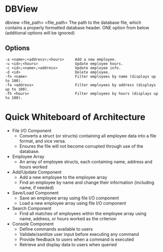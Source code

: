 # DBView
dbview <file_path> <options>
    <file_path>   The path to the database file, which contains a properly formatted database header.
    <options>     ONE option from below (additional options will be ignored)

## Options
    -a <name>;<address>;<hours>     Add a new employee.
    -u <id>;<hours>                 Update employee hours.
    -c <id>;<name>;<address>        Update employee info.
    -d <id>                         Delete employee.
    -fn <name>                      Filter employees by name (displays up to 100).
    -fa <address>                   Filter employees by address (displays up to 100).
    -fh <hours>                     Filter employees by hours (displays up to 100).

# Quick Whiteboard of Architecture
- File I/O Component
    - Converts a struct (or structs) containing all employee data into a file format, and vice versa.
    - Ensures the file will not become corrupted through use of the database.
- Employee Array
    - An array of employee structs, each containing name, address and hours worked
- Add/Update Component
    - Add a new employee to the employee array
    - Find an employee by name and change their information (including name, if needed)
- Save/Load Component
    - Save an employee array using file I/O component
    - Load a new employee array using file I/O component
- Search Component
    - Find all matches of employees within the employee array using name, address, or hours worked as the criterion
- Console Component
    - Define commands available to users
    - Validate/sanitize user input before executing any command
    - Provide feedback to users when a command is executed
    - Retrieve and display data to users when queried
